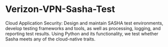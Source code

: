 # Verizon-VPN-Sasha-Test
Cloud Application Security: Design and maintain SASHA test environments, develop testing frameworks and tools, as well as processing, logging, and reporting test results. Using Python and its functionality, we test whether Sasha meets any of the cloud-native traits.
